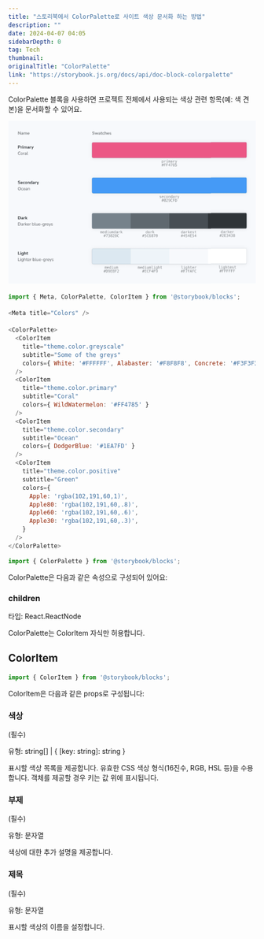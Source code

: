 ```yaml
---
title: "스토리북에서 ColorPalette로 사이트 색상 문서화 하는 방법"
description: ""
date: 2024-04-07 04:05
sidebarDepth: 0
tag: Tech
thumbnail: 
originalTitle: "ColorPalette"
link: "https://storybook.js.org/docs/api/doc-block-colorpalette"
---
```



ColorPalette 블록을 사용하면 프로젝트 전체에서 사용되는 색상 관련 항목(예: 색 견본)을 문서화할 수 있어요.

![ColorPalette_0.png](./img/ColorPalette_0.png)

```js
import { Meta, ColorPalette, ColorItem } from '@storybook/blocks';

<Meta title="Colors" />

<ColorPalette>
  <ColorItem
    title="theme.color.greyscale"
    subtitle="Some of the greys"
    colors={ White: '#FFFFFF', Alabaster: '#F8F8F8', Concrete: '#F3F3F3' }
  />
  <ColorItem 
    title="theme.color.primary" 
    subtitle="Coral" 
    colors={ WildWatermelon: '#FF4785' } 
  />
  <ColorItem 
    title="theme.color.secondary" 
    subtitle="Ocean" 
    colors={ DodgerBlue: '#1EA7FD' } 
  />
  <ColorItem
    title="theme.color.positive"
    subtitle="Green"
    colors={
      Apple: 'rgba(102,191,60,1)',
      Apple80: 'rgba(102,191,60,.8)',
      Apple60: 'rgba(102,191,60,.6)',
      Apple30: 'rgba(102,191,60,.3)',
    }
  />
</ColorPalette>
```



```js
import { ColorPalette } from '@storybook/blocks';
```

ColorPalette은 다음과 같은 속성으로 구성되어 있어요:

### children

타입: React.ReactNode



ColorPalette는 ColorItem 자식만 허용합니다.

## ColorItem

```js
import { ColorItem } from '@storybook/blocks';
```

ColorItem은 다음과 같은 props로 구성됩니다:



### 색상

(필수)

유형: string[] | { [key: string]: string }

표시할 색상 목록을 제공합니다. 유효한 CSS 색상 형식(16진수, RGB, HSL 등)을 수용합니다. 객체를 제공할 경우 키는 값 위에 표시됩니다.



### 부제

(필수)

유형: 문자열

색상에 대한 추가 설명을 제공합니다.



### 제목

(필수)

유형: 문자열

표시할 색상의 이름을 설정합니다.